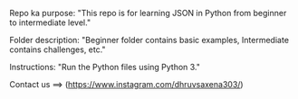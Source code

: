Repo ka purpose: "This repo is for learning JSON in Python from beginner to intermediate level."

Folder description: "Beginner folder contains basic examples, Intermediate contains challenges, etc."

Instructions: "Run the Python files using Python 3."

Contact us ==> (https://www.instagram.com/dhruvsaxena303/)